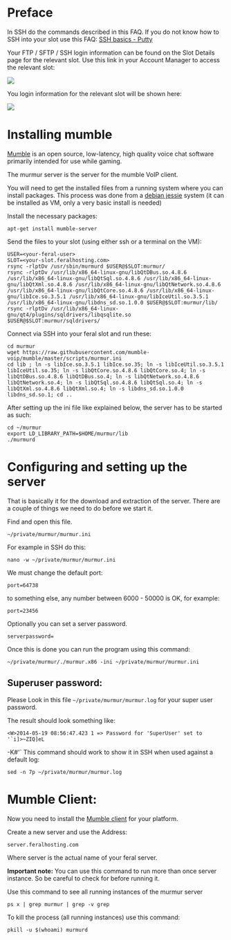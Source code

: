 
# Preface

In SSH do the commands described in this FAQ. If you do not know how to SSH into your slot use this FAQ: [SSH basics - Putty](https://www.feralhosting.com/faq/view?question=12)

Your FTP / SFTP / SSH login information can be found on the Slot Details page for the relevant slot. Use this link in your Account Manager to access the relevant slot:

![](https://raw.github.com/feralhosting/feralfilehosting/master/Feral%20Wiki/0%20Generic/slot_detail_link.png)

You login information for the relevant slot will be shown here:

![](https://raw.github.com/feralhosting/feralfilehosting/master/Feral%20Wiki/0%20Generic/slot_detail_ssh.png)

# Installing mumble
[Mumble](http://mumble.sourceforge.net/) is an open source, low-latency, high quality voice chat software primarily intended for use while gaming.

The murmur server is the server for the mumble VoIP client.

You will need to get the installed files from a running system where you can install packages. This process was done from a [debian jessie](http://gemmei.acc.umu.se/debian-cd/8.1.0/amd64/iso-cd/debian-8.1.0-amd64-netinst.iso) system (it can be installed as VM, only a very basic install is needed)

Install the necessary packages:

~~~
apt-get install mumble-server
~~~

Send the files to your slot (using either ssh or a terminal on the VM):
~~~
USER=<your-feral-user>
SLOT=<your-slot.feralhosting.com>
rsync -rlptDv /usr/sbin/murmurd $USER@$SLOT:murmur/
rsync -rlptDv /usr/lib/x86_64-linux-gnu/libQtDBus.so.4.8.6 /usr/lib/x86_64-linux-gnu/libQtSql.so.4.8.6 /usr/lib/x86_64-linux-gnu/libQtXml.so.4.8.6 /usr/lib/x86_64-linux-gnu/libQtNetwork.so.4.8.6 /usr/lib/x86_64-linux-gnu/libQtCore.so.4.8.6 /usr/lib/x86_64-linux-gnu/libIce.so.3.5.1 /usr/lib/x86_64-linux-gnu/libIceUtil.so.3.5.1 /usr/lib/x86_64-linux-gnu/libdns_sd.so.1.0.0 $USER@$SLOT:murmur/lib/
rsync -rlptDv /usr/lib/x86_64-linux-gnu/qt4/plugins/sqldrivers/libqsqlite.so $USER@$SLOT:murmur/sqldrivers/
~~~


Connect via SSH into your feral slot and run these:

~~~
cd murmur
wget https://raw.githubusercontent.com/mumble-voip/mumble/master/scripts/murmur.ini
cd lib ; ln -s libIce.so.3.5.1 libIce.so.35; ln -s libIceUtil.so.3.5.1 libIceUtil.so.35; ln -s libQtCore.so.4.8.6 libQtCore.so.4; ln -s libQtDBus.so.4.8.6 libQtDBus.so.4; ln -s libQtNetwork.so.4.8.6 libQtNetwork.so.4; ln -s libQtSql.so.4.8.6 libQtSql.so.4; ln -s libQtXml.so.4.8.6 libQtXml.so.4; ln -s libdns_sd.so.1.0.0 libdns_sd.so.1; cd ..
~~~


After setting up the ini file like explained below, the server has to be started as such:

~~~
cd ~/murmur
export LD_LIBRARY_PATH=$HOME/murmur/lib
./murmurd
~~~

# Configuring and setting up the server
That is basically it for the download and extraction of the server. There are a couple of things we need to do before we start it.

Find and open this file.

~~~
~/private/murmur/murmur.ini
~~~

For example in SSH do this:

~~~
nano -w ~/private/murmur/murmur.ini
~~~

We must change the default port:

~~~
port=64738
~~~

to something else, any number between 6000 - 50000 is OK, for example:

~~~
port=23456
~~~

Optionally you can set a server password.

~~~
serverpassword=
~~~

Once this is done you can run the program using this command:

~~~
~/private/murmur/./murmur.x86 -ini ~/private/murmur/murmur.ini
~~~

Superuser password:
---

Please Look in this file `~/private/murmur/murmur.log` for your super user password.

The result should look something like:

~~~
<W>2014-05-19 08:56:47.423 1 => Password for 'SuperUser' set to '`i]>~ZIQ]eL
~~~
-K#'`
This command should work to show it in SSH when used against a default log:

~~~
sed -n 7p ~/private/murmur/murmur.log
~~~

# Mumble Client:


Now you need to install the [Mumble client](http://mumble.sourceforge.net/) for your platform.

Create a new server and use the Address:

~~~
server.feralhosting.com
~~~

Where server is the actual name of your feral server.

**Important note:** You can use this command to run more than once server instance. So be careful to check for before running it.

Use this command to see all running instances of the murmur server

~~~
ps x | grep murmur | grep -v grep
~~~

To kill the process (all running instances) use this command:

~~~
pkill -u $(whoami) murmurd
~~~

